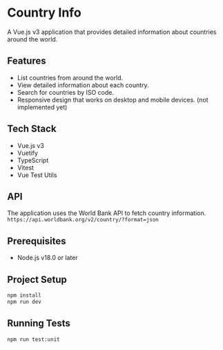 # Country Info

A Vue.js v3 application that provides detailed information about countries around the world.

## Features
- List countries from around the world.
- View detailed information about each country.
- Search for countries by ISO code.
- Responsive design that works on desktop and mobile devices. (not implemented yet)

## Tech Stack

- Vue.js v3
- Vuetify
- TypeScript
- Vitest
- Vue Test Utils

## API

The application uses the World Bank API to fetch country information.
`https://api.worldbank.org/v2/country/?format=json`

## Prerequisites

- Node.js v18.0 or later

## Project Setup

```bash
npm install
npm run dev
```

## Running Tests

```bash
npm run test:unit
```
